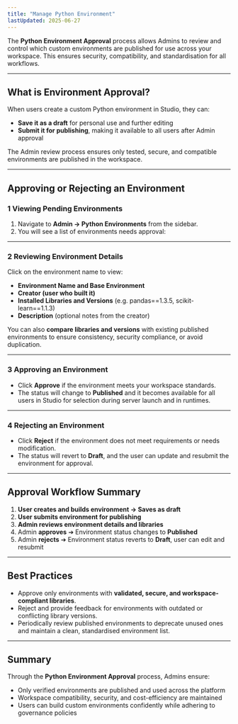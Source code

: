 ```yaml
---
title: "Manage Python Environment"
lastUpdated: 2025-06-27
---
```


The **Python Environment Approval** process allows Admins to review and control which custom environments are published for use across your workspace. This ensures security, compatibility, and standardisation for all workflows.

---

## What is Environment Approval?

When users create a custom Python environment in Studio, they can:

- **Save it as a draft** for personal use and further editing  
- **Submit it for publishing**, making it available to all users after Admin approval

The Admin review process ensures only tested, secure, and compatible environments are published in the workspace.

---

## Approving or Rejecting an Environment

### 1 Viewing Pending Environments

1. Navigate to **Admin → Python Environments** from the sidebar.  
2. You will see a list of environments needs approval:  

---

### 2 Reviewing Environment Details

Click on the environment name to view:

- **Environment Name and Base Environment**  
- **Creator (user who built it)**  
- **Installed Libraries and Versions** (e.g. pandas==1.3.5, scikit-learn==1.1.3)  
- **Description** (optional notes from the creator)

You can also **compare libraries and versions** with existing published environments to ensure consistency, security compliance, or avoid duplication.

---

### 3 Approving an Environment

- Click **Approve** if the environment meets your workspace standards.  
- The status will change to **Published** and it becomes available for all users in Studio for selection during server launch and in runtimes.

---

### 4 Rejecting an Environment

- Click **Reject** if the environment does not meet requirements or needs modification.  
- The status will revert to **Draft**, and the user can update and resubmit the environment for approval.

---

## Approval Workflow Summary

1. **User creates and builds environment → Saves as draft**  
2. **User submits environment for publishing**  
3. **Admin reviews environment details and libraries**  
4. Admin **approves** ➔ Environment status changes to **Published**  
5. Admin **rejects** ➔ Environment status reverts to **Draft**, user can edit and resubmit

---

## Best Practices

- Approve only environments with **validated, secure, and workspace-compliant libraries**.  
- Reject and provide feedback for environments with outdated or conflicting library versions.  
- Periodically review published environments to deprecate unused ones and maintain a clean, standardised environment list.

---

## Summary

Through the **Python Environment Approval** process, Admins ensure:

- Only verified environments are published and used across the platform  
- Workspace compatibility, security, and cost-efficiency are maintained  
- Users can build custom environments confidently while adhering to governance policies


